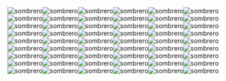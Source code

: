![sombrero](https://user-images.githubusercontent.com/105780726/213142312-02ed493a-bd97-442e-a0c0-409f45229580.png)![sombrero](https://user-images.githubusercontent.com/105780726/213142312-02ed493a-bd97-442e-a0c0-409f45229580.png)![sombrero](https://user-images.githubusercontent.com/105780726/213142312-02ed493a-bd97-442e-a0c0-409f45229580.png)![sombrero](https://user-images.githubusercontent.com/105780726/213142312-02ed493a-bd97-442e-a0c0-409f45229580.png)![sombrero](https://user-images.githubusercontent.com/105780726/213142312-02ed493a-bd97-442e-a0c0-409f45229580.png)![sombrero](https://user-images.githubusercontent.com/105780726/213142312-02ed493a-bd97-442e-a0c0-409f45229580.png)![sombrero](https://user-images.githubusercontent.com/105780726/213142312-02ed493a-bd97-442e-a0c0-409f45229580.png)![sombrero](https://user-images.githubusercontent.com/105780726/213142312-02ed493a-bd97-442e-a0c0-409f45229580.png)![sombrero](https://user-images.githubusercontent.com/105780726/213142312-02ed493a-bd97-442e-a0c0-409f45229580.png)![sombrero](https://user-images.githubusercontent.com/105780726/213142312-02ed493a-bd97-442e-a0c0-409f45229580.png)![sombrero](https://user-images.githubusercontent.com/105780726/213142312-02ed493a-bd97-442e-a0c0-409f45229580.png)![sombrero](https://user-images.githubusercontent.com/105780726/213142312-02ed493a-bd97-442e-a0c0-409f45229580.png)![sombrero](https://user-images.githubusercontent.com/105780726/213142312-02ed493a-bd97-442e-a0c0-409f45229580.png)![sombrero](https://user-images.githubusercontent.com/105780726/213142312-02ed493a-bd97-442e-a0c0-409f45229580.png)![sombrero](https://user-images.githubusercontent.com/105780726/213142312-02ed493a-bd97-442e-a0c0-409f45229580.png)![sombrero](https://user-images.githubusercontent.com/105780726/213142312-02ed493a-bd97-442e-a0c0-409f45229580.png)![sombrero](https://user-images.githubusercontent.com/105780726/213142312-02ed493a-bd97-442e-a0c0-409f45229580.png)![sombrero](https://user-images.githubusercontent.com/105780726/213142312-02ed493a-bd97-442e-a0c0-409f45229580.png)![sombrero](https://user-images.githubusercontent.com/105780726/213142312-02ed493a-bd97-442e-a0c0-409f45229580.png)![sombrero](https://user-images.githubusercontent.com/105780726/213142312-02ed493a-bd97-442e-a0c0-409f45229580.png)![sombrero](https://user-images.githubusercontent.com/105780726/213142312-02ed493a-bd97-442e-a0c0-409f45229580.png)![sombrero](https://user-images.githubusercontent.com/105780726/213142312-02ed493a-bd97-442e-a0c0-409f45229580.png)![sombrero](https://user-images.githubusercontent.com/105780726/213142312-02ed493a-bd97-442e-a0c0-409f45229580.png)![sombrero](https://user-images.githubusercontent.com/105780726/213142312-02ed493a-bd97-442e-a0c0-409f45229580.png)![sombrero](https://user-images.githubusercontent.com/105780726/213142312-02ed493a-bd97-442e-a0c0-409f45229580.png)![sombrero](https://user-images.githubusercontent.com/105780726/213142312-02ed493a-bd97-442e-a0c0-409f45229580.png)![sombrero](https://user-images.githubusercontent.com/105780726/213142312-02ed493a-bd97-442e-a0c0-409f45229580.png)![sombrero](https://user-images.githubusercontent.com/105780726/213142312-02ed493a-bd97-442e-a0c0-409f45229580.png)![sombrero](https://user-images.githubusercontent.com/105780726/213142312-02ed493a-bd97-442e-a0c0-409f45229580.png)![sombrero](https://user-images.githubusercontent.com/105780726/213142312-02ed493a-bd97-442e-a0c0-409f45229580.png)![sombrero](https://user-images.githubusercontent.com/105780726/213142312-02ed493a-bd97-442e-a0c0-409f45229580.png)![sombrero](https://user-images.githubusercontent.com/105780726/213142312-02ed493a-bd97-442e-a0c0-409f45229580.png)![sombrero](https://user-images.githubusercontent.com/105780726/213142312-02ed493a-bd97-442e-a0c0-409f45229580.png)![sombrero](https://user-images.githubusercontent.com/105780726/213142312-02ed493a-bd97-442e-a0c0-409f45229580.png)![sombrero](https://user-images.githubusercontent.com/105780726/213142312-02ed493a-bd97-442e-a0c0-409f45229580.png)![sombrero](https://user-images.githubusercontent.com/105780726/213142312-02ed493a-bd97-442e-a0c0-409f45229580.png)![sombrero](https://user-images.githubusercontent.com/105780726/213142312-02ed493a-bd97-442e-a0c0-409f45229580.png)![sombrero](https://user-images.githubusercontent.com/105780726/213142312-02ed493a-bd97-442e-a0c0-409f45229580.png)![sombrero](https://user-images.githubusercontent.com/105780726/213142312-02ed493a-bd97-442e-a0c0-409f45229580.png)![sombrero](https://user-images.githubusercontent.com/105780726/213142312-02ed493a-bd97-442e-a0c0-409f45229580.png)![sombrero](https://user-images.githubusercontent.com/105780726/213142312-02ed493a-bd97-442e-a0c0-409f45229580.png)![sombrero](https://user-images.githubusercontent.com/105780726/213142312-02ed493a-bd97-442e-a0c0-409f45229580.png)![sombrero](https://user-images.githubusercontent.com/105780726/213142312-02ed493a-bd97-442e-a0c0-409f45229580.png)![sombrero](https://user-images.githubusercontent.com/105780726/213142312-02ed493a-bd97-442e-a0c0-409f45229580.png)![sombrero](https://user-images.githubusercontent.com/105780726/213142312-02ed493a-bd97-442e-a0c0-409f45229580.png)![sombrero](https://user-images.githubusercontent.com/105780726/213142312-02ed493a-bd97-442e-a0c0-409f45229580.png)![sombrero](https://user-images.githubusercontent.com/105780726/213142312-02ed493a-bd97-442e-a0c0-409f45229580.png)![sombrero](https://user-images.githubusercontent.com/105780726/213142312-02ed493a-bd97-442e-a0c0-409f45229580.png)![sombrero](https://user-images.githubusercontent.com/105780726/213142312-02ed493a-bd97-442e-a0c0-409f45229580.png)![sombrero](https://user-images.githubusercontent.com/105780726/213142312-02ed493a-bd97-442e-a0c0-409f45229580.png)![sombrero](https://user-images.githubusercontent.com/105780726/213142312-02ed493a-bd97-442e-a0c0-409f45229580.png)![sombrero](https://user-images.githubusercontent.com/105780726/213142312-02ed493a-bd97-442e-a0c0-409f45229580.png)![sombrero](https://user-images.githubusercontent.com/105780726/213142312-02ed493a-bd97-442e-a0c0-409f45229580.png)![sombrero](https://user-images.githubusercontent.com/105780726/213142312-02ed493a-bd97-442e-a0c0-409f45229580.png)
